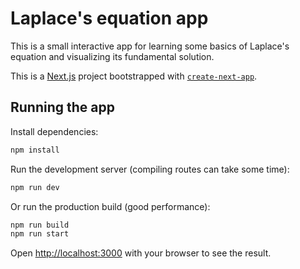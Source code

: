 # Laplace's equation app
This is a small interactive app for learning some basics of Laplace's equation and visualizing its fundamental solution.

This is a [Next.js](https://nextjs.org/) project bootstrapped with [`create-next-app`](https://github.com/vercel/next.js/tree/canary/packages/create-next-app).

## Running the app
Install dependencies:
```bash
npm install
```

Run the development server (compiling routes can take some time):

```bash
npm run dev
```

Or run the production build (good performance):
```bash
npm run build
npm run start
```

Open [http://localhost:3000](http://localhost:3000) with your browser to see the result.
